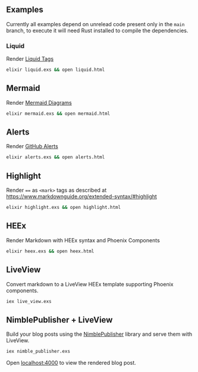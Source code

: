## Examples

Currently all examples depend on unrelead code present only in the `main` branch,
to execute it will need Rust installed to compile the dependencies.

### Liquid

Render [Liquid Tags](https://shopify.github.io/liquid/)

```sh
elixir liquid.exs && open liquid.html
```

## Mermaid

Render [Mermaid Diagrams](https://mermaid-js.github.io/mermaid/)

```sh
elixir mermaid.exs && open mermaid.html
```

## Alerts

Render [GitHub Alerts](https://docs.github.com/en/get-started/writing-on-github/getting-started-with-writing-and-formatting-on-github/basic-writing-and-formatting-syntax#alerts)

```sh
elixir alerts.exs && open alerts.html
```

## Highlight

Render `==` as `<mark>` tags as described at https://www.markdownguide.org/extended-syntax/#highlight

```sh
elixir highlight.exs && open highlight.html
```

## HEEx

Render Markdown with HEEx syntax and Phoenix Components

```sh
elixir heex.exs && open heex.html
```

## LiveView

Convert markdown to a LiveView HEEx template supporting Phoenix components.

```sh
iex live_view.exs
```


## NimblePublisher + LiveView

Build your blog posts using the [NimblePublisher](https://github.com/dashbitco/nimble_publisher) library and serve them with LiveView.

```sh
iex nimble_publisher.exs
```

Open [localhost:4000](http://localhost:4000) to view the rendered blog post.
